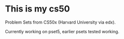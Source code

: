 This is my cs50
====

Problem Sets from CS50x (Harvard University via edx).

Currently working on pset5, earlier psets tested working.
